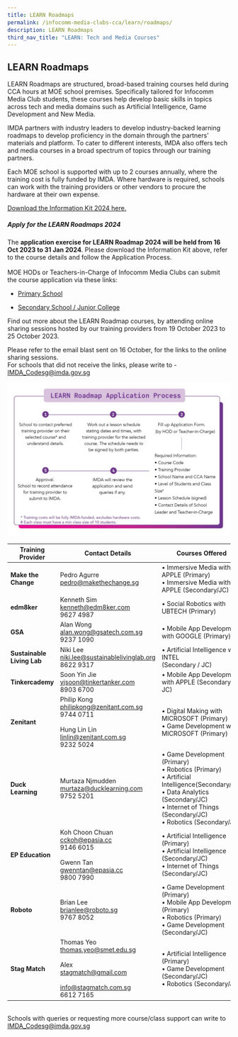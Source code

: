```yaml
---
title: LEARN Roadmaps
permalink: /infocomm-media-clubs-cca/learn/roadmaps/
description: LEARN Roadmaps
third_nav_title: "LEARN: Tech and Media Courses"
---
```

## LEARN Roadmaps
LEARN Roadmaps are structured, broad-based training courses held during CCA hours at MOE school premises. Specifically tailored for Infocomm Media Club students, these courses help develop basic skills in topics across tech and media domains such as Artificial Intelligence, Game Development and New Media.

IMDA partners with industry leaders to develop industry-backed learning roadmaps to develop proficiency in the domain through the partners’ materials and platform. To cater to different interests, IMDA also offers tech and media courses in a broad spectrum of topics through our training partners.

Each MOE school is supported with up to 2 courses annually, where the training cost is fully funded by IMDA. Where hardware is required, schools can work with the training providers or other vendors to procure the hardware at their own expense.

[Download the Information Kit 2024 here.](https://go.gov.sg/learn-roadmaps-infokit24)

##### Apply for the LEARN Roadmaps 2024

The **application exercise for LEARN Roadmap 2024 will be held from 16 Oct 2023 to 31 Jan 2024**. Please download the Information Kit above, refer to the course details and follow the Application Process. <br><br>MOE HODs or Teachers-in-Charge of Infocomm Media Clubs can submit the course application via these links:

* [Primary School](https://form.gov.sg/650955b1d5cb3e0011895695 )

* [Secondary School / Junior College](https://form.gov.sg/650be1b6dc7011001165e2cc)

Find out more about the LEARN Roadmap courses, by attending online sharing sessions hosted by our training providers from 19 October 2023 to 25 October 2023.<br>

Please refer to the email blast sent on 16 October, for the links to the online sharing sessions. <br>For schools that did not receive the links, please write to -  [IMDA_Codesg@imda.gov.sg](mailto:IMDA_Codesg@imda.gov.sg)


![](/images/icmclub/learn%20roadmaps%20process%202024(new).png)

|**Training Provider**| **Contact Details** | **Courses Offered** |
| -------- | -------- | -------- |
|  **Make the Change** | Pedro Agurre<br>[pedro@makethechange.sg](mailto:pedro@makethechange.sg)<br> | • Immersive Media with APPLE (Primary) <br>• Immersive Media with APPLE (Secondary/JC) |
|**edm8ker**| Kenneth Sim<br>[kenneth@edm8ker.com](mailto:kenneth@edm8ker.com)<br>9627 4987 <br> |• Social Robotics with UBTECH (Primary) |
|**GSA**| Alan Wong<br>[alan.wong@gsatech.com.sg](mailto:alan.wong@gsatech.com.sg)<br>   9237 1090<br>|• Mobile App Development with GOOGLE (Primary) |
|**Sustainable Living Lab**| Niki Lee<br>[niki.lee@sustainablelivinglab.org](mailto:niki.lee@sustainablelivinglab.org)<br>8622 9317|• Artificial Intelligence with INTEL<br>(Secondary / JC)|
|**Tinkercademy**| Soon Yin Jie<br>[yjsoon@tinkertanker.com](mailto:yjsoon@tinkertanker.com) <br>8903 6700|• Mobile App Development with APPLE (Secondary/ JC)|
|**Zenitant**| Philip Kong<br>[philipkong@zenitant.com.sg](mailto:philipkong@zenitant.com.sg)<br>9744 0711 <br><br>Hung Lin Lin<br>[linlin@zenitant.com.sg](mailto:linlin@zenitant.com.sg)<br>9232 5024|• Digital Making with MICROSOFT (Primary) <br>• Game Development with MICROSOFT (Primary) |
|**Duck Learning**| Murtaza Njmudden<br>[murtaza@ducklearning.com](mailto:murtaza@ducklearning.com)<br>9752 5201<br>|• Game Development (Primary)<br>• Robotics (Primary)<br>• Artificial Intelligence(Secondary/JC)<br>• Data Analytics (Secondary/JC)<br>• Internet of Things (Secondary/JC)<br> • Robotics (Secondary/JC)|
|**EP Education**| Koh Choon Chuan <br>[cckoh@epasia.cc](mailto:cckoh@epasia.cc)<br>9146 6015<br><br> Gwenn Tan<br>[gwenntan@epasia.cc](mailto:gwenntan@epasia.cc)<br>9800 7990<br>| • Artificial Intelligence (Primary) <br>• Artificial Intelligence (Secondary/JC)<br>• Internet of Things (Secondary/JC)|
|**Roboto**| Brian Lee<br>[brianlee@roboto.sg](mailto:brianlee@roboto.sg)<br>9767 8052<br>|• Game Development (Primary)<br>• Mobile App Development (Primary)<br> • Robotics (Primary)<br> • Game Development (Secondary/JC)|
|**Stag Match**|Thomas Yeo<br>[thomas.yeo@smet.edu.sg](mailto:thomas.yeo@smet.edu.sg)<br><br>Alex<br>[stagmatch@gmail.com](mailto:stagmatch@gmail.com)<br><br>[info@stagmatch.com.sg](mailto:info@stagmatch.com.sg)<br>6612 7165<br>| • Artificial Intelligence (Primary)<br>• Game Development (Secondary/JC)<br> • Robotics (Secondary/JC)|

<br>Schools with queries or requesting more course/class support can write to [IMDA_Codesg@imda.gov.sg](mailto:IMDA_Codesg@imda.gov.sg)